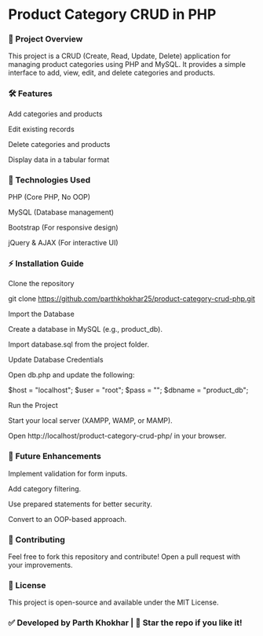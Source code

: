 
# Product Category CRUD in PHP

### 📌 Project Overview

  This project is a CRUD (Create, Read, Update, Delete) application for managing product categories using PHP and MySQL. It provides a simple interface to add, view, edit, and delete categories and products.


### 🛠️ Features

  Add categories and products

  Edit existing records

  Delete categories and products

  Display data in a tabular format


### 🚀 Technologies Used

  PHP (Core PHP, No OOP)

  MySQL (Database management)

  Bootstrap (For responsive design)

  jQuery & AJAX (For interactive UI)


### ⚡ Installation Guide

  Clone the repository

  git clone https://github.com/parthkhokhar25/product-category-crud-php.git

  Import the Database

  Create a database in MySQL (e.g., product_db).

  Import database.sql from the project folder.

  Update Database Credentials

  Open db.php and update the following:

  $host = "localhost";
  $user = "root";
  $pass = "";
  $dbname = "product_db";

  Run the Project

  Start your local server (XAMPP, WAMP, or MAMP).

  Open http://localhost/product-category-crud-php/ in your browser.


### 🎯 Future Enhancements

  Implement validation for form inputs.

  Add category filtering.

  Use prepared statements for better security.

  Convert to an OOP-based approach.


### 🤝 Contributing

  Feel free to fork this repository and contribute! Open a pull request with your improvements.


### 📜 License

This project is open-source and available under the MIT License.


### ✅ Developed by Parth Khokhar | 🌟 Star the repo if you like it!



